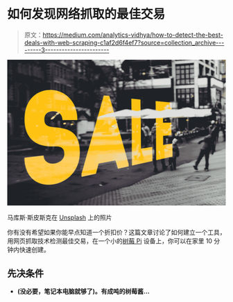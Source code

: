 # 如何发现网络抓取的最佳交易

> 原文：<https://medium.com/analytics-vidhya/how-to-detect-the-best-deals-with-web-scraping-c1af2d6f4ef7?source=collection_archive---------3----------------------->

![](img/72bd1afa7d25b47cb2aa4a453232f546.png)

马库斯·斯皮斯克在 [Unsplash](https://unsplash.com/s/photos/discount?utm_source=unsplash&utm_medium=referral&utm_content=creditCopyText) 上的照片

你有没有希望如果你能早点知道一个折扣价？这篇文章讨论了如何建立一个工具，用网页抓取技术检测最佳交易，在一个小的[树莓 Pi](https://www.raspberrypi.org/) 设备上，你可以在家里 10 分钟内快速创建。

## 先决条件

*   [](https://www.raspberrypi.org/)**(没必要，笔记本电脑就够了)。有成吨的树莓酱…**